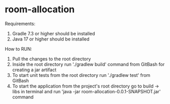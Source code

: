 # room-allocation

Requirements: 
1. Gradle 7.3 or higher should be installed 
2. Java 17 or higher should be installed

How to RUN: 
1. Pull the changes to the root directory
2. Inside the root directory run './gradlew build' command from GitBash for creating a jar artifact
3. To start unit tests from the root directory run './gradlew test' from GitBash
4. To start the application from the project's root directory go to build -> libs in terminal and run 'java -jar room-allocation-0.0.1-SNAPSHOT.jar' command 
